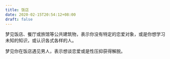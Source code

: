 ```yaml
---
title: 饭店
date: 2020-02-15T20:54:12+08:00
draft: false
---
```


梦见饭店、餐厅或旅馆等公共建筑物，表示你没有特定的恋爱对象，或是你想学习未知的知识，或认识各式各样的人。


梦见你在饭店遇见男人，表示想谈恋爱或是性压抑获得解脱。
